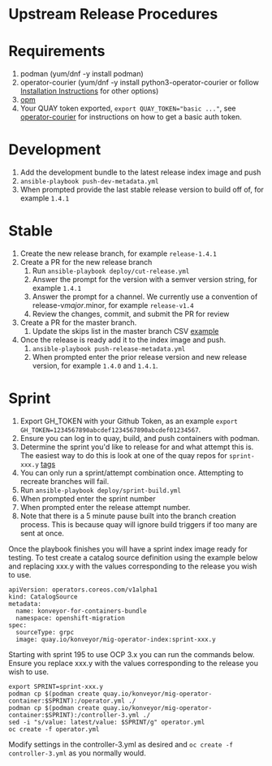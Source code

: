 # Upstream Release Procedures
# Requirements
1. podman (yum/dnf -y install podman)
1. operator-courier (yum/dnf -y install python3-operator-courier or follow [Installation Instructions](https://github.com/operator-framework/operator-courier/#installation) for other options) 
1. [opm](https://github.com/operator-framework/operator-registry)
1. Your QUAY token exported, `export QUAY_TOKEN="basic ..."`, see [operator-courier](https://github.com/operator-framework/operator-courier/blob/master/README.md#authentication) for instructions on how to get a basic auth token.

# Development
1. Add the development bundle to the latest release index image and push
  1. `ansible-playbook push-dev-metadata.yml`
  1. When prompted provide the last stable release version to build off of, for example `1.4.1`

# Stable
1. Create the new release branch, for example `release-1.4.1`
1. Create a PR for the new release branch
   1. Run `ansible-playbook deploy/cut-release.yml`
   1. Answer the prompt for the version with a semver version string, for example `1.4.1`
   1. Answer the prompt for a channel. We currently use a convention of release-v$major.$minor, for example `release-v1.4`
   1. Review the changes, commit, and submit the PR for review
1. Create a PR for the master branch.
   1. Update the skips list in the master branch CSV [example](https://github.com/konveyor/mig-operator/pull/460)
1. Once the release is ready add it to the index image and push.
   1. `ansible-playbook push-release-metadata.yml`
   1. When prompted enter the prior release version and new release version, for example `1.4.0` and `1.4.1`. 

# Sprint
1. Export GH_TOKEN with your Github Token, as an example `export GH_TOKEN=1234567890abcdef1234567890abcdef01234567`.
1. Ensure you can log in to quay, build, and push containers with podman.
1. Determine the sprint you'd like to release for and what attempt this is. The easiest way to do this is look at one of the quay repos for `sprint-xxx.y` [tags](https://quay.io/repository/konveyor/mig-operator-container?tab=tags)
1. You can only run a sprint/attempt combination once. Attempting to recreate branches will fail.
1. Run `ansible-playbook deploy/sprint-build.yml`
1. When prompted enter the sprint number
1. When prompted enter the release attempt number.
1. Note that there is a 5 minute pause built into the branch creation process. This is because quay will ignore build triggers if too many are sent at once.

Once the playbook finishes you will have a sprint index image ready for testing. To test create a catalog source definition using the example below and replacing xxx.y with the values corresponding to the release you wish to use.
```
apiVersion: operators.coreos.com/v1alpha1
kind: CatalogSource
metadata:
  name: konveyor-for-containers-bundle
  namespace: openshift-migration
spec:
  sourceType: grpc
  image: quay.io/konveyor/mig-operator-index:sprint-xxx.y
```

Starting with sprint 195 to use OCP 3.x you can run the commands below. Ensure you replace xxx.y with the values corresponding to the release you wish to use.
```
export SPRINT=sprint-xxx.y
podman cp $(podman create quay.io/konveyor/mig-operator-container:$SPRINT):/operator.yml ./
podman cp $(podman create quay.io/konveyor/mig-operator-container:$SPRINT):/controller-3.yml ./
sed -i "s/value: latest/value: $SPRINT/g" operator.yml
oc create -f operator.yml
```

Modify settings in the controller-3.yml as desired and `oc create -f controller-3.yml` as you normally would.
